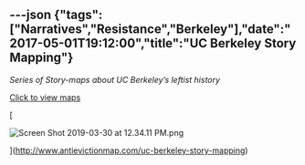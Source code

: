 ---json
{"tags":["Narratives","Resistance","Berkeley"],"date":"2017-05-01T19:12:00","title":"UC Berkeley Story Mapping"}
---

_Series of Story-maps about UC Berkeley’s leftist history_

[Click to view maps](https://antievictionmapd.maps.arcgis.com/apps/Cascade/index.html?appid=d46e0718b742409f816390721cca5d4c)

[

![Screen Shot 2019-03-30 at 12.34.11 PM.png](https://images.squarespace-cdn.com/content/v1/52b7d7a6e4b0b3e376ac8ea2/1553974465858-1IYHXMTUXF9S7X7E0URU/ke17ZwdGBToddI8pDm48kFXwaGySEiNnNahW4xmyWiQUqsxRUqqbr1mOJYKfIPR7LoDQ9mXPOjoJoqy81S2I8N_N4V1vUb5AoIIIbLZhVYxCRW4BPu10St3TBAUQYVKcVPkHSYKsTNupMrgrMokGrrC2Y0GVj8NomydpSyLpx-AVkSfr-8Z6dtSP5RzxBF2Z/Screen+Shot+2019-03-30+at+12.34.11+PM.png)

](http://www.antievictionmap.com/uc-berkeley-story-mapping)
